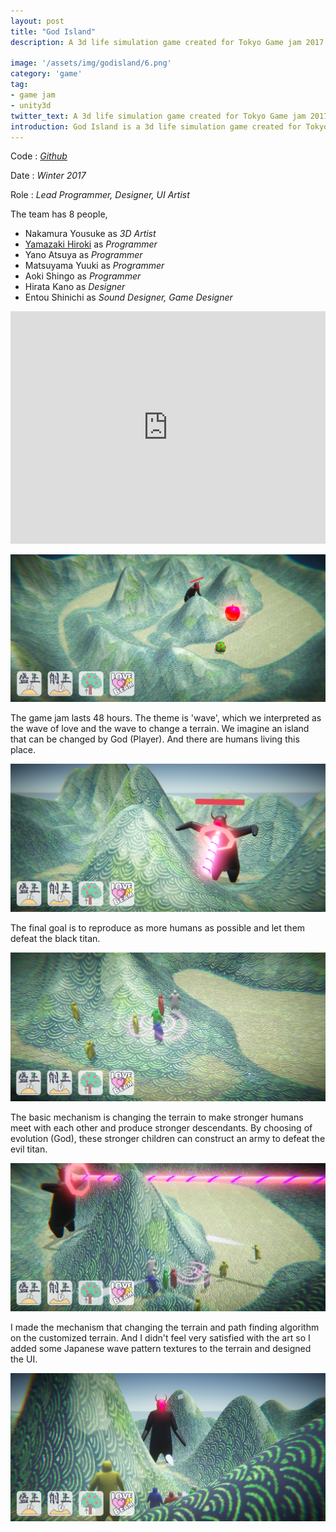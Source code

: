 ```yaml
---
layout: post
title: "God Island"
description: A 3d life simulation game created for Tokyo Game jam 2017.

image: '/assets/img/godisland/6.png'
category: 'game'
tag:
- game jam
- unity3d
twitter_text: A 3d life simulation game created for Tokyo Game jam 2017 - God Island made by Lind Chen. 
introduction: God Island is a 3d life simulation game created for Tokyo Game jam 2017. Change the terrain to make character reproduce and fight with the titan.
---
```


Code : *[Github](https://github.com/cozlind/GodIsland)*

Date : *Winter 2017*

Role : *Lead Programmer, Designer, UI Artist*

The team has 8 people, 

- Nakamura Yousuke as *3D Artist*
- [Yamazaki Hiroki](https://www.facebook.com/HirokiYamazaki1017) as *Programmer*
- Yano Atsuya as *Programmer*
- Matsuyama Yuuki as *Programmer*
- Aoki Shingo as *Programmer*
- Hirata Kano as *Designer*
- Entou Shinichi as *Sound Designer, Game Designer*

<iframe width="100%" height="372vh" src="https://www.youtube.com/embed/2l15ZXWgX2Q" frameborder="0" allow="autoplay; encrypted-media" allowfullscreen></iframe>

![](/assets/img/godisland/1.png)

The game jam lasts 48 hours. The theme is 'wave', which we interpreted as the wave of love and the wave to change a terrain. We imagine an island that can be changed by God (Player). And there are humans living this place. 

![](/assets/img/godisland/2.png)

The final goal is to reproduce as more humans as possible and let them defeat the black titan.

![](/assets/img/godisland/3.png)

The basic mechanism is changing the terrain to make stronger humans meet with each other and produce stronger descendants. By choosing of evolution (God), these stronger children can construct an army to defeat the evil titan.

![](/assets/img/godisland/4.png)

I made the mechanism that changing the terrain and path finding algorithm on the customized terrain. And I didn't feel very satisfied with the art so I added some Japanese wave pattern textures to the terrain and designed the UI.

![](/assets/img/godisland/5.png)




